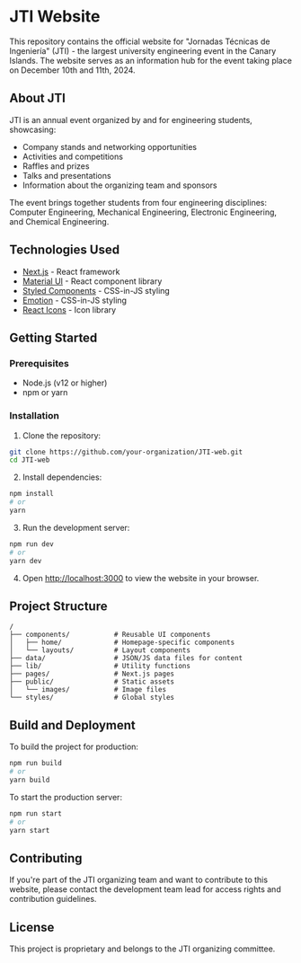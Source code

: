 # JTI Website

This repository contains the official website for "Jornadas Técnicas de Ingeniería" (JTI) - the largest university engineering event in the Canary Islands. The website serves as an information hub for the event taking place on December 10th and 11th, 2024.

## About JTI

JTI is an annual event organized by and for engineering students, showcasing:

- Company stands and networking opportunities
- Activities and competitions
- Raffles and prizes
- Talks and presentations
- Information about the organizing team and sponsors

The event brings together students from four engineering disciplines: Computer Engineering, Mechanical Engineering, Electronic Engineering, and Chemical Engineering.

## Technologies Used

- [Next.js](https://nextjs.org/) - React framework
- [Material UI](https://mui.com/) - React component library
- [Styled Components](https://styled-components.com/) - CSS-in-JS styling
- [Emotion](https://emotion.sh/) - CSS-in-JS styling
- [React Icons](https://react-icons.github.io/react-icons/) - Icon library

## Getting Started

### Prerequisites

- Node.js (v12 or higher)
- npm or yarn

### Installation

1. Clone the repository:

```bash
git clone https://github.com/your-organization/JTI-web.git
cd JTI-web
```

2. Install dependencies:

```bash
npm install
# or
yarn
```

3. Run the development server:

```bash
npm run dev
# or
yarn dev
```

4. Open [http://localhost:3000](http://localhost:3000) to view the website in your browser.

## Project Structure

```
/
├── components/           # Reusable UI components
│   ├── home/             # Homepage-specific components
│   └── layouts/          # Layout components
├── data/                 # JSON/JS data files for content
├── lib/                  # Utility functions
├── pages/                # Next.js pages
├── public/               # Static assets
│   └── images/           # Image files
└── styles/               # Global styles
```

## Build and Deployment

To build the project for production:

```bash
npm run build
# or
yarn build
```

To start the production server:

```bash
npm run start
# or
yarn start
```

## Contributing

If you're part of the JTI organizing team and want to contribute to this website, please contact the development team lead for access rights and contribution guidelines.

## License

This project is proprietary and belongs to the JTI organizing committee.

